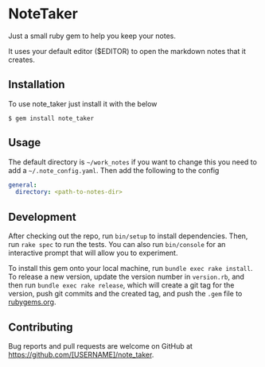 # NoteTaker

Just a small ruby gem to help you keep your notes.

It uses your default editor ($EDITOR) to open the markdown notes that it creates.

## Installation

To use note_taker just install it with the below

    $ gem install note_taker

## Usage

The default directory is `~/work_notes` if you want to change this you need to add a `~/.note_config.yaml`. Then add the
following to the config
```yaml
general:
  directory: <path-to-notes-dir>
```

## Development

After checking out the repo, run `bin/setup` to install dependencies. Then, run `rake spec` to run the tests. You can also run `bin/console` for an interactive prompt that will allow you to experiment.

To install this gem onto your local machine, run `bundle exec rake install`. To release a new version, update the version number in `version.rb`, and then run `bundle exec rake release`, which will create a git tag for the version, push git commits and the created tag, and push the `.gem` file to [rubygems.org](https://rubygems.org).

## Contributing

Bug reports and pull requests are welcome on GitHub at https://github.com/[USERNAME]/note_taker.
